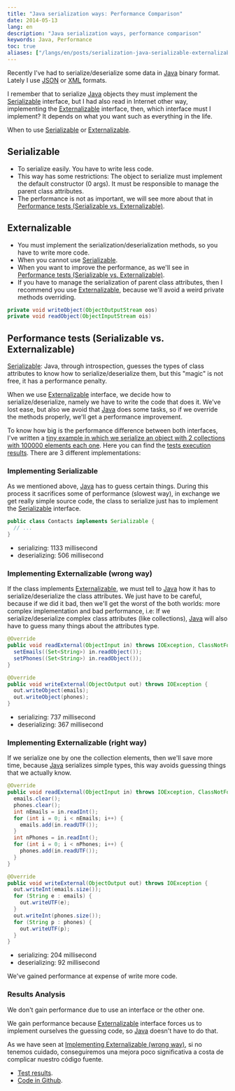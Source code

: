 ```yaml
---
title: "Java serialization ways: Performance Comparison"
date: 2014-05-13
lang: en
description: "Java serialization ways, performance comparison"
keywords: Java, Performance
toc: true
aliases: ["/langs/en/posts/serialization-java-serializable-externalizable", "/langs/es/posts/serialization-java-serializable-externalizable"]
---
```


Recently I've had to serialize/deserialize some data in [Java](https://www.java.com) binary format. Lately I use [JSON](https://www.json.org) or [XML](https://en.wikipedia.org/wiki/XML) formats.

I remember that to serialize [Java](https://www.java.com) objects they must implement the [Serializable](https://docs.oracle.com/javase/7/docs/api/java/io/Serializable.html) interface, but I had also read in Internet other way, implementing the [Externalizable](https://docs.oracle.com/javase/7/docs/api/java/io/Externalizable.html) interface, then, which interface must I implement? It depends on what you want such as everything in the life.

When to use [Serializable](#serializable) or [Externalizable](#externalizable).

## Serializable

* To serialize easily. You have to write less code.
* This way has some restrictions: The object to serialize must implement the default constructor (0 args). It must be responsible to manage the parent class attributes.
* The performance is not as important, we will see more about that in [Performance tests (Serializable vs. Externalizable)](#performance-tests-serializable-vs-externalizable).

## Externalizable

* You must implement the serialization/deserialization methods, so you have to write more code.
* When you cannot use [Serializable](#serializable).
* When you want to improve the performance, as we'll see in [Performance tests (Serializable vs. Externalizable)](#performance-tests-serializable-vs-externalizable).
* If you have to manage the serialization of parent class attributes, then I recommend you use [Externalizable](#externalizable), because we'll avoid a weird private methods overriding.

```java
private void writeObject(ObjectOutputStream oos)
private void readObject(ObjectInputStream ois)
```

## Performance tests (Serializable vs. Externalizable)

[Serializable](https://docs.oracle.com/javase/7/docs/api/java/io/Serializable.html): Java, through introspection, guesses the types of class attributes to know how to serialize/deserialize them, but this "magic" is not free, it has a performance penalty.

When we use [Externalizable](https://docs.oracle.com/javase/7/docs/api/java/io/Externalizable.html) interface, we decide how to serialize/deserialize, namely we have to write the code that does it. We've lost ease, but also we avoid that [Java](https://www.java.com) does some tasks, so if we override the methods properly, we'll get a performance improvement.

To know how big is the performance difference between both interfaces, I've written a [tiny example in which we serialize an object with 2 collections with 100000 elements each one](https://github.com/carlosvin/serializations-performance-java). Here you can find the [tests execution results](http://carlosvin.github.io/serializations-performance-java/classes/com.github.carlosvin.contacts.SerializationTest.html). There are 3 different implementations:

### Implementing Serializable

As we mentioned above, [Java](https://www.java.com) has to guess certain things. During this process it sacrifices some of performance (slowest way), in exchange we get really simple source code, the class to serialize just has to implement the [Serializable](https://docs.oracle.com/javase/7/docs/api/java/io/Serializable.html) interface.

```java
public class Contacts implements Serializable {
  // ...
}
```

* serializing: 1133 millisecond
* deserializing: 506 millisecond

### Implementing Externalizable (wrong way)

If the class implements [Externalizable](https://docs.oracle.com/javase/7/docs/api/java/io/Externalizable.html), we must tell to [Java](https://www.java.com) how it has to serialize/deserialize the class attributes. We just have to be careful, because if we did it bad, then we'll get the worst of the both worlds: more complex implementation and bad performance, i.e: If we serialize/deserialize complex class attributes (like collections), [Java](https://www.java.com) will also have to guess many things about the attributes type.

```java
@Override
public void readExternal(ObjectInput in) throws IOException, ClassNotFoundException {
  setEmails((Set<String>) in.readObject());
  setPhones((Set<String>) in.readObject());
}

@Override
public void writeExternal(ObjectOutput out) throws IOException {
  out.writeObject(emails);
  out.writeObject(phones);
}
```

* serializing: 737 millisecond
* deserializing: 367 millisecond

### Implementing Externalizable (right way)

If we serialize one by one the collection elements, then we'll save more time, because [Java](https://www.java.com) serializes simple types, this way avoids guessing things that we actually know.

```java
@Override
public void readExternal(ObjectInput in) throws IOException, ClassNotFoundException {
  emails.clear();
  phones.clear();
  int nEmails = in.readInt();
  for (int i = 0; i < nEmails; i++) {
    emails.add(in.readUTF());
  }
  int nPhones = in.readInt();
  for (int i = 0; i < nPhones; i++) {
    phones.add(in.readUTF());
  }
}

@Override
public void writeExternal(ObjectOutput out) throws IOException {
  out.writeInt(emails.size());
  for (String e : emails) {
    out.writeUTF(e);
  }
  out.writeInt(phones.size());
  for (String p : phones) {
    out.writeUTF(p);
  }
}
```

* serializing: 204 millisecond
* deserializing: 92 millisecond

We've gained performance at expense of write more code.

### Results Analysis

We don't gain performance due to use an interface or the other one.

We gain performance because [Externalizable](#externalizable) interface forces us to implement ourselves the guessing code, so [Java](https://www.java.com) doesn't have to do that.

As we have seen at [Implementing Externalizable (wrong way)](#implementing-externalizable-wrong-way), si no tenemos cuidado, conseguiremos una mejora poco significativa a costa de complicar nuestro código fuente.

* [Test results](http://carlosvin.github.io/serializations-performance-java/classes/com.github.carlosvin.contacts.SerializationTest.html).
* [Code in Github](https://github.com/carlosvin/serializations-performance-java/).
